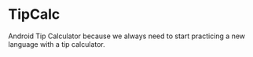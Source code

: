 TipCalc
=======

Android Tip Calculator because we always need to start practicing a new language with a tip calculator.
